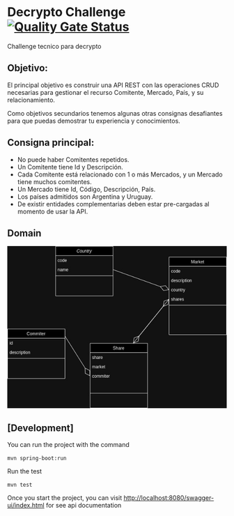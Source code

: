 # Decrypto Challenge [![Quality Gate Status](https://sonarcloud.io/api/project_badges/measure?project=santimanuelr_decryptoChallenge&metric=alert_status)](https://sonarcloud.io/summary/new_code?id=santimanuelr_decryptoChallenge)
Challenge tecnico para decrypto 

## Objetivo:
El principal objetivo es construir una API REST con las operaciones CRUD
necesarias para gestionar el recurso Comitente, Mercado, País, y su
relacionamiento.

Como objetivos secundarios tenemos algunas otras consignas desafiantes para que
puedas demostrar tu experiencia y conocimientos.

## Consigna principal:
* No puede haber Comitentes repetidos.
* Un Comitente tiene Id y Descripción.
* Cada Comitente está relacionado con 1 o más Mercados, y un Mercado tiene
muchos comitentes.
* Un Mercado tiene Id, Código, Descripción, País.
* Los países admitidos son Argentina y Uruguay.
* De existir entidades complementarias deben estar pre-cargadas al
momento de usar la API.

## Domain

![Image of domain](https://github.com/santimanuelr/decryptoChallenge/blob/main/docs/diagram.jpg)

## [Development]
You can run the project with the command

```
mvn spring-boot:run
```

Run the test

```
mvn test
```

Once you start the project, you can visit [http://localhost:8080/swagger-ui/index.html](http://localhost:8080/swagger-ui/index.html) for see api documentation